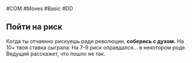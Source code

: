 #COM  #Moves #Basic #DD

## Пойти на риск
Когда ты отчаянно рискуешь ради революции, **соберись с духом.** На 10+ твоя ставка сыграла. На 7-9 риск оправдался… в некотором роде. Ведущий расскажет, что пошло не так.
